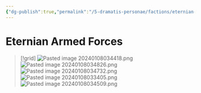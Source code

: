 ```yaml
---
{"dg-publish":true,"permalink":"/5-dramatis-personae/factions/eternian-armed-forces/eternian-armed-forces/"}
---
```


# Eternian Armed Forces

>[!grid]
>![Pasted image 20240108034418.png](/img/user/x.%20Assets/Attachments/Pasted%20image%2020240108034418.png)
>![Pasted image 20240108034826.png](/img/user/x.%20Assets/Attachments/Pasted%20image%2020240108034826.png)
>![Pasted image 20240108034732.png](/img/user/x.%20Assets/Attachments/Pasted%20image%2020240108034732.png)
>![Pasted image 20240108033405.png](/img/user/x.%20Assets/Attachments/Pasted%20image%2020240108033405.png)
>![Pasted image 20240108034509.png](/img/user/x.%20Assets/Attachments/Pasted%20image%2020240108034509.png)


